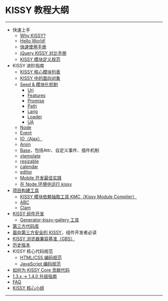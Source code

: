# KISSY 教程大纲

---------------------------------------

- 快速上手
	- [Why KISSY?](why-kissy.html)
	- [Hello World!](simple-useage.html)
	- [快速使用手册](startup.html)
	- [jQuery KISSY 对比手册](http://cyj.me/jquery-kissy-rosetta/)
	- [KISSY 模块定义规范](kmd.html)
- KISSY 进阶指南
	- [KISSY 核心模块列表](module-map.html)
	- [KISSY 中的面向对象](oo.html)
	- [Seed & 模块化机制](seed.html) 
		- [Uri](uri.html)
		- [Features](features.html)
		- [Promise](promise.html)
		- [Path](path.html)
		- [Lang](lang.html)
		- [Loader](loader.html)
		- [UA](ua.html)
	- [Node](node.html)
	- [Event](event.html)
	- [IO（Ajax）](io.html)
	- [Anim](anim.html)
	- [Base](base.html)，包括Attr、自定义事件、插件机制
	- [xtemplate](xtemplate.html)
	- [resizable](resizable.html)
	- [calendar](calendar.html)
	- [editor](http://docs.kissyui.com/docs/html/api/component/editor/editor.html)
	- [Mobile 开发最佳实践](mobile.html)
	- [在 Node 环境中运行 kissy](nodejs-kissy.html)
- [项目构建工具](tools.html)
	- [KISSY 模块依赖抽取工具 KMC（Kissy Module Complier）](kmc.html)
	- [ABC](http://abc.f2e.taobao.net/)
	- [Clam](clam.html)
- [KISSY 组件开发](http://gallery.kissyui.com/guide)
	- [Generator-kissy-gallery 工具](http://gallery.kissyui.com/quickstart)
- [第三方代码库](third-party-lib.html)
- [面向第三方安全的 KISSY](https://github.com/lorrylockie/tpap/wiki)，组件开发者必读
- [KISSY 浏览器兼容基准（GBS）](gbs.html)
- [历史版本](history.html)
- KISSY 核心代码规范
	- [HTML/CSS 编码规范](http://google-styleguide.googlecode.com/svn/trunk/htmlcssguide.xml)
	- [JavaScript 编码规范](http://docs.kissyui.com/source/tutorials/style-guide/google/javascriptguide.xml)
- [如何为 KISSY Core 贡献代码](https://github.com/kissyteam/kissy/blob/master/CONTRIBUTING.md)
- [1.3.x -> 1.4.0 升级指南](upgrade.html)
- [FAQ](faq.html)
- [KISSY 核心小组](core-team.html)


-----------------------------------------------
